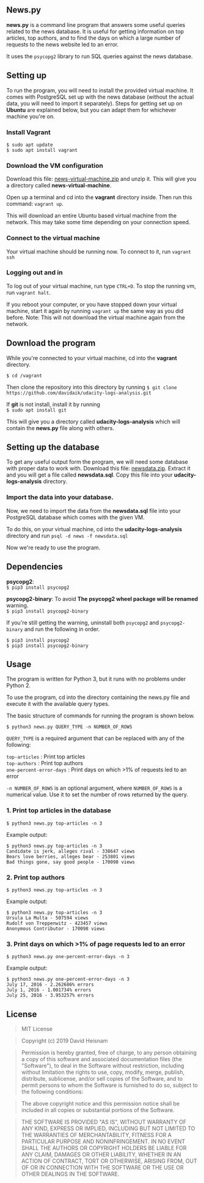 ## News.py

**news.py** is a command line program that answers some useful queries related to the news database. It is useful for getting information on top articles, top authors, and to find the days on which a large number of requests to the news website led to an error.

It uses the `psycopg2` library to run SQL queries against the news database.

## Setting up

To run the program, you will need to install the provided virtual machine. It comes with PostgreSQL set up with the news database (without the actual data, you will need to import it separately). Steps for getting set up on **Ubuntu** are explained below, but you can adapt them for whichever machine you're on.

### Install Vagrant

`$ sudo apt update`  
`$ sudo apt install vagrant`

### Download the VM configuration
Download this file: [news-virtual-machine.zip](https://drive.google.com/open?id=1UdCcLO3-A9WEk6AjOhcIbUwUrv1D5m0U) and unzip it. This will give you a directory called **news-virtual-machine**.

Open up a terminal and cd into the **vagrant** directory inside. Then run this command: `vagrant up`.

This will download an entire Ubuntu based virtual machine from the network. This may take some time depending on your connection speed.

### Connect to the virtual machine

Your virtual machine should be running now. To connect to it, run `vagrant ssh`

### Logging out and in

To log out of your virtual machine, run type `CTRL+D`. To stop the running vm, run
`vagrant halt`.

If you reboot your computer, or you have stopped down your virtual machine, start it again by running `vagrant up` the same way as you did before. Note: This will not download the virtual machine again from the network.

## Download the program

While you're connected to your virtual machine, cd into the **vagrant** directory.

`$ cd /vagrant`

Then clone the repository into this directory by running
`$ git clone https://github.com/davidaik/udacity-logs-analysis.git`

If **git** is not install, install it by running  
`$ sudo apt install git`

This will give you a directory called **udacity-logs-analysis** which will contain the **news.py** file along with others.

## Setting up the database

To get any useful output form the program, we will need some database with proper data to work with. Download this file: [newsdata.zip](https://drive.google.com/open?id=1KhSrlmZZ0_tRb-kQjBctSo82hfWfDdZ-). Extract it and you will get a file called **newsdata.sql**. Copy this file into your **udacity-logs-analysis** directory.

### Import the data into your database.

Now, we need to import the data from the **newsdata.sql** file into your PostgreSQL database which comes with the given VM.

To do this, on your virtual machine, cd into the **udacity-logs-analysis** directory and run
`psql -d news -f newsdata.sql`

Now we're ready to use the program.


## Dependencies

**psycopg2**:  
`$ pip3 install psycopg2`

**psycopg2-binary**: To avoid **The psycopg2 wheel package will be renamed** warning.  
`$ pip3 install psycopg2-binary`

If you're still getting the warning, uninstall both `psycopg2` and `psycopg2-binary` and run the following in order.

`$ pip3 install psycopg2`  
`$ pip3 install psycopg2-binary`


## Usage

The program is written for Python 3, but it runs with no problems under Python 2.

To use the program, cd into the directory containing the news.py file and execute it with the available query types.

The basic structure of commands for running the program is shown below.

`$ python3 news.py QUERY_TYPE -n NUMBER_OF_ROWS`

`QUERY_TYPE` is a required argument that can be replaced with any of the following:

`top-articles` : Print top articles  
`top-authors` : Print top authors  
`one-percent-error-days` : Print days on which >1% of requests led to an error

`-n NUMBER_OF_ROWS` is an optional argument, where `NUMBER_OF_ROWS` is a numerical value. Use it to set the number of rows returned by the query.


### 1. Print top articles in the database
`$ python3 news.py top-articles -n 3`

Example output:

    $ python3 news.py top-articles -n 3
    Candidate is jerk, alleges rival - 338647 views
    Bears love berries, alleges bear - 253801 views
    Bad things gone, say good people - 170098 views


### 2. Print top authors

`$ python3 news.py top-articles -n 3`

Example output:

    $ python3 news.py top-articles -n 3
    Ursula La Multa - 507594 views
    Rudolf von Treppenwitz - 423457 views
    Anonymous Contributor - 170098 views


### 3. Print days on which >1% of page requests led to an error

`$ python3 news.py one-percent-error-days -n 3`

Example output:

    $ python3 news.py one-percent-error-days -n 3
    July 17, 2016 - 2.262686% errors
    July 1, 2016 - 1.001734% errors
    July 25, 2016 - 3.953257% errors


## License
> MIT License

> Copyright (c) 2019 David Heisnam

> Permission is hereby granted, free of charge, to any person obtaining a copy
of this software and associated documentation files (the "Software"), to deal
in the Software without restriction, including without limitation the rights
to use, copy, modify, merge, publish, distribute, sublicense, and/or sell
copies of the Software, and to permit persons to whom the Software is
furnished to do so, subject to the following conditions:

> The above copyright notice and this permission notice shall be included in all
copies or substantial portions of the Software.

> THE SOFTWARE IS PROVIDED "AS IS", WITHOUT WARRANTY OF ANY KIND, EXPRESS OR
IMPLIED, INCLUDING BUT NOT LIMITED TO THE WARRANTIES OF MERCHANTABILITY,
FITNESS FOR A PARTICULAR PURPOSE AND NONINFRINGEMENT. IN NO EVENT SHALL THE
AUTHORS OR COPYRIGHT HOLDERS BE LIABLE FOR ANY CLAIM, DAMAGES OR OTHER
LIABILITY, WHETHER IN AN ACTION OF CONTRACT, TORT OR OTHERWISE, ARISING FROM,
OUT OF OR IN CONNECTION WITH THE SOFTWARE OR THE USE OR OTHER DEALINGS IN THE
SOFTWARE.
